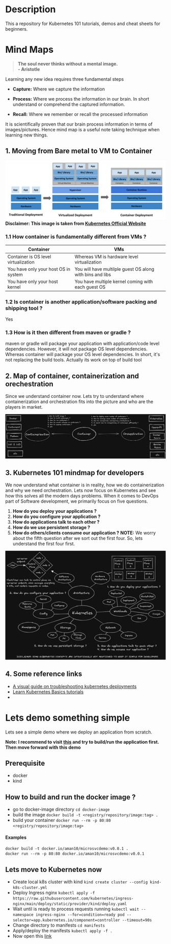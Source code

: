 # Description
This a repository for Kubernetes 101 tutorials, demos and cheat sheets for beginners.

# Mind Maps
> **The soul never thinks without a mental image.**  
> **- Aristotle**

Learning any new idea requires three fundamental steps
- **Capture:** Where we capture the information
- **Process:** Where we process the information in our brain. In short understand or comprehend the captured information.

- **Recall:** Where we remember or recall the processed information

It is scientifically proven that our brain process information in terms of images/pictures. Hence mind map is a useful note taking technique when learning new things.

## 1. Moving from Bare metal to VM to Container
![k8s 101](diagrams/container_evolution.svg)
**Disclaimer: This image is taken from [Kubernetes Official Website](https://kubernetes.io/docs/concepts/overview/)**

### 1.1 How container is fundamentally different from VMs ?
| Container                            | VMs                                                       |
|--------------------------------------|-----------------------------------------------------------|
| Container is OS level virtualization | Whereas VM is hardware level virtualization               |
| You have only your host OS in system | You will have multilple guest OS along with bins and libs |
| You have only your host kernel       | You have multiple kernel coming with each guest OS        |
### 1.2 Is container is another application/software packing and shipping tool ?
Yes
### 1.3 How is it then different from maven or gradle ?
maven or gradle will package your application with application/code level dependencies. However, it will not package OS level dependencies. Whereas container will package your OS level dependencies.
In short, it's not replacing the build tools. Actually its work on top of build tool
## 2. Map of container, containerization and orechestration
Since we understand container now. Lets try to understand where containerization and orchestration fits into the picture and who are the players in market.

![k8s 101](diagrams/k8s-101.excalidraw.png)
## 3. Kubernetes 101 mindmap for developers
We now understand what container is in reality, how we do containerization and why we need orchestration. Lets now focus on Kubernetes and see how this solves all the modern days problems.
When it comes to DevOps part of Software development, we primarily focus on five questions.
1. **How do you deploy your applications ?** 
2. **How do you configure your application ?**
3. **How do applications talk to each other ?**
4. **How do we use persistent storage ?** 
5. **How do others/clients consume our application ?**
**NOTE:** We worry about the fifth question after we sort out the first four. So, lets understand the first four first.

![k8s 102](diagrams/k8s-102.excalidraw.png)

## 4. Some reference links
- [A visual guide on troubleshooting kubernetes deployments](https://learnk8s.io/a/a-visual-guide-on-troubleshooting-kubernetes-deployments/troubleshooting-kubernetes.en_en.v3.pdf)
- [Learn Kubernetes Basics tutorials](https://kubernetes.io/docs/tutorials/kubernetes-basics/)
- 

# Lets demo something simple
Lets see a simple demo where we deploy an application from scratch.

**Note: I recommend to visit [this](https://github.com/amansharif/microservice-demo) and try to build/run the application first. Then move forward with this demo**
## Prerequisite
- docker
- kind
## How to build and run the docker image ?
- go to docker-image directory ```cd docker-image```
- build the image ```docker build -t <registry/repository/image:tag> .```
- build your container ```docker run --rm -p 80:80 <registry/repository/image:tag>```

#### Examples
```
docker build -t docker.io/aman10/microsvcdemo:v0.0.1 .
docker run --rm -p 80:80 docker.io/aman10/microsvcdemo:v0.0.1
```
## Lets move to Kubernetes now
- Create local k8s cluster with kind ```kind create cluster --config kind-k8s-cluster.yml```
- Deploy Ingress nginx ```kubectl apply -f https://raw.githubusercontent.com/kubernetes/ingress-nginx/main/deploy/static/provider/kind/deploy.yaml```
- Wait until is ready to process requests running ```kubectl wait --namespace ingress-nginx --for=condition=ready pod --selector=app.kubernetes.io/component=controller --timeout=90s```
- Change directory to manifests ```cd manifests```
- Apply/deploy the manifests ```kubectl apply -f .```
- Now open this [link](http://localhost/)
